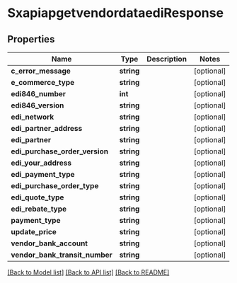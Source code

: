 # SxapiapgetvendordataediResponse

## Properties
Name | Type | Description | Notes
------------ | ------------- | ------------- | -------------
**c_error_message** | **string** |  | [optional] 
**e_commerce_type** | **string** |  | [optional] 
**edi846_number** | **int** |  | [optional] 
**edi846_version** | **string** |  | [optional] 
**edi_network** | **string** |  | [optional] 
**edi_partner_address** | **string** |  | [optional] 
**edi_partner** | **string** |  | [optional] 
**edi_purchase_order_version** | **string** |  | [optional] 
**edi_your_address** | **string** |  | [optional] 
**edi_payment_type** | **string** |  | [optional] 
**edi_purchase_order_type** | **string** |  | [optional] 
**edi_quote_type** | **string** |  | [optional] 
**edi_rebate_type** | **string** |  | [optional] 
**payment_type** | **string** |  | [optional] 
**update_price** | **string** |  | [optional] 
**vendor_bank_account** | **string** |  | [optional] 
**vendor_bank_transit_number** | **string** |  | [optional] 

[[Back to Model list]](../README.md#documentation-for-models) [[Back to API list]](../README.md#documentation-for-api-endpoints) [[Back to README]](../README.md)


